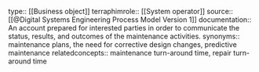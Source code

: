 type:: [[Business object]]
terraphimrole:: [[System operator]]
source:: [[@Digital Systems Engineering Process Model Version 1]]
documentation:: An account prepared for interested parties in order to communicate the status, results, and outcomes of the maintenance activities.
synonyms:: maintenance plans, the need for corrective design changes, predictive maintenance 
relatedconcepts::  maintenance turn-around time, repair turn-around time
